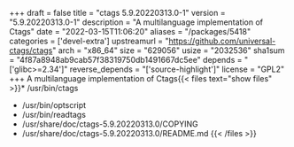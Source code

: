 +++
draft = false
title = "ctags 5.9.20220313.0-1"
version = "5.9.20220313.0-1"
description = "A multilanguage implementation of Ctags"
date = "2022-03-15T11:06:20"
aliases = "/packages/5418"
categories = ['devel-extra']
upstreamurl = "https://github.com/universal-ctags/ctags"
arch = "x86_64"
size = "629056"
usize = "2032536"
sha1sum = "4f87a8948ab9cab57f38319750db1491667dc5ee"
depends = "['glibc>=2.34']"
reverse_depends = "['source-highlight']"
license = "GPL2"
+++
A multilanguage implementation of Ctags{{< files text="show files" >}}* /usr/bin/ctags
* /usr/bin/optscript
* /usr/bin/readtags
* /usr/share/doc/ctags-5.9.20220313.0/COPYING
* /usr/share/doc/ctags-5.9.20220313.0/README.md
{{< /files >}}